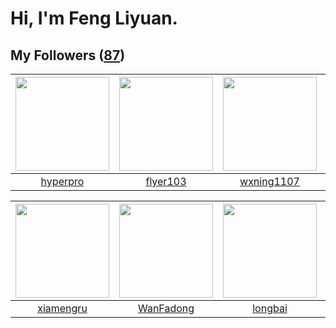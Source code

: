 # Hi, I'm Feng Liyuan.

## My Followers ([87](https://github.com/SunRunAway?tab=followers))

| <img src="https://avatars.githubusercontent.com/u/2445111?v=4" width="150" height="150" /> | <img src="https://avatars.githubusercontent.com/u/829039?v=4" width="150" height="150" /> | <img src="https://avatars.githubusercontent.com/u/42286315?v=4" width="150" height="150" /> | <img src="https://avatars.githubusercontent.com/u/20775801?v=4" width="150" height="150" /> |
| :----------------------------------------------------------------------------------------: | :---------------------------------------------------------------------------------------: | :-----------------------------------------------------------------------------------------: | :-----------------------------------------------------------------------------------------: |
|                           [hyperpro](https://github.com/hyperpro)                          |                          [flyer103](https://github.com/flyer103)                          |                         [wxning1107](https://github.com/wxning1107)                         |                           [rebelice](https://github.com/rebelice)                           |

| <img src="https://avatars.githubusercontent.com/u/28560740?v=4" width="150" height="150" /> | <img src="https://avatars.githubusercontent.com/u/10414494?v=4" width="150" height="150" /> | <img src="https://avatars.githubusercontent.com/u/1204301?v=4" width="150" height="150" /> | <img src="https://avatars.githubusercontent.com/u/4661589?v=4" width="150" height="150" /> |
| :-----------------------------------------------------------------------------------------: | :-----------------------------------------------------------------------------------------: | :----------------------------------------------------------------------------------------: | :----------------------------------------------------------------------------------------: |
|                          [xiamengru](https://github.com/xiamengru)                          |                          [WanFadong](https://github.com/WanFadong)                          |                            [longbai](https://github.com/longbai)                           |                      [IceCoffee2013](https://github.com/IceCoffee2013)                     |